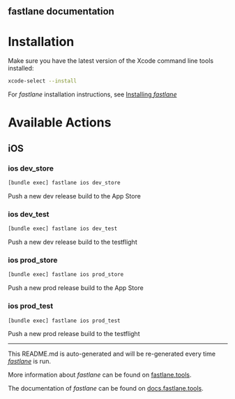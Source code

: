 fastlane documentation
----

# Installation

Make sure you have the latest version of the Xcode command line tools installed:

```sh
xcode-select --install
```

For _fastlane_ installation instructions, see [Installing _fastlane_](https://docs.fastlane.tools/#installing-fastlane)

# Available Actions

## iOS

### ios dev_store

```sh
[bundle exec] fastlane ios dev_store
```

Push a new dev release build to the App Store

### ios dev_test

```sh
[bundle exec] fastlane ios dev_test
```

Push a new dev release build to the testflight

### ios prod_store

```sh
[bundle exec] fastlane ios prod_store
```

Push a new prod release build to the App Store

### ios prod_test

```sh
[bundle exec] fastlane ios prod_test
```

Push a new prod release build to the testflight

----

This README.md is auto-generated and will be re-generated every time [_fastlane_](https://fastlane.tools) is run.

More information about _fastlane_ can be found on [fastlane.tools](https://fastlane.tools).

The documentation of _fastlane_ can be found on [docs.fastlane.tools](https://docs.fastlane.tools).
